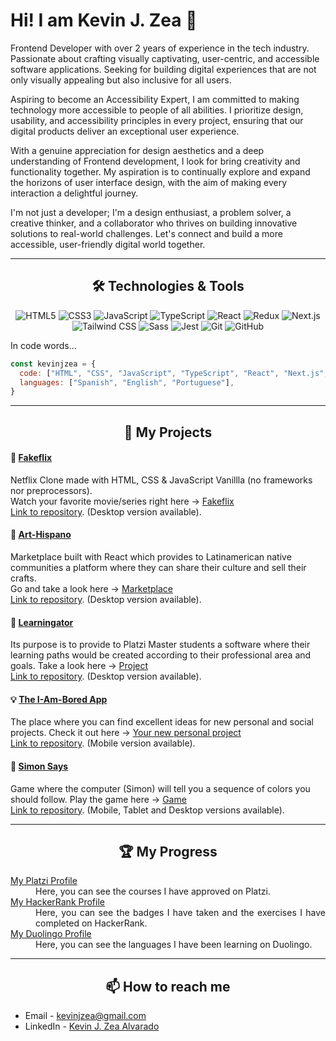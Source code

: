 <h1 align="start"> Hi! I am Kevin J. Zea  👋</h1>

Frontend Developer with over 2 years of experience in the tech industry. Passionate about crafting visually captivating, user-centric, and accessible software applications. Seeking for building digital experiences that are not only visually appealing but also inclusive for all users.

Aspiring to become an Accessibility Expert, I am committed to making technology more accessible to people of all abilities. I prioritize design, usability, and accessibility principles in every project, ensuring that our digital products deliver an exceptional user experience.

With a genuine appreciation for design aesthetics and a deep understanding of Frontend development, I look for bring creativity and functionality together. My aspiration is to continually explore and expand the horizons of user interface design, with the aim of making every interaction a delightful journey.

I'm not just a developer; I'm a design enthusiast, a problem solver, a creative thinker, and a collaborator who thrives on building innovative solutions to real-world challenges. Let's connect and build a more accessible, user-friendly digital world together.

<hr>

<h2 align="center">🛠 Technologies & Tools</h2>

<p align="center">
    <img src="https://img.shields.io/badge/html5%20-%23ff470f.svg?&style=for-the-badge&logo=html5&logoColor=white" alt="HTML5" />
    <img src="https://img.shields.io/badge/CSS3-1572B6?style=for-the-badge&logo=css3&logoColor=white" alt="CSS3" />
    <img src="https://img.shields.io/badge/JavaScript-323330?style=for-the-badge&logo=javascript&logoColor=F7DF1E" alt="JavaScript" />
    <img src="https://img.shields.io/badge/TypeScript-007ACC?style=for-the-badge&logo=typescript&logoColor=white" alt="TypeScript" />
    <img src="https://img.shields.io/badge/react-%2320232a.svg?style=for-the-badge&logo=react&logoColor=%2361DAFB" alt="React" />
    <img src="https://img.shields.io/badge/Redux-593D88?style=for-the-badge&logo=redux&logoColor=white" alt="Redux" />
    <img src="https://img.shields.io/badge/next.js-000000?style=for-the-badge&logo=nextdotjs&logoColor=white" alt="Next.js" />
    <img src="https://img.shields.io/badge/Tailwind_CSS-38B2AC?style=for-the-badge&logo=tailwind-css&logoColor=white" alt="Tailwind CSS" />
    <img src="https://img.shields.io/badge/SASS-hotpink.svg?style=for-the-badge&logo=SASS&logoColor=white" alt="Sass" />
    <img src="https://img.shields.io/badge/-jest-%23C21325?style=for-the-badge&logo=jest&logoColor=white" alt="Jest" />
    <img src="https://img.shields.io/badge/git-9E1C00?style=for-the-badge&logo=git&logoColor=white" alt="Git" />
    <img src="https://img.shields.io/badge/github%20-%230d1117.svg?&style=for-the-badge&logo=github&logoColor=white" alt="GitHub" />
</p>

In code words...

```javascript
const kevinjzea = {
  code: ["HTML", "CSS", "JavaScript", "TypeScript", "React", "Next.js", "Sass", "Tailwind CSS"],
  languages: ["Spanish", "English", "Portuguese"],
}
```

<hr>

<h2 align="center">💼 My Projects</h2>

<h4>🎥 <a href="https://fakeflix-kjz.web.app/">Fakeflix</a> </h4>
<p>Netflix Clone made with HTML, CSS & JavaScript Vanillla (no frameworks nor preprocessors).<br />Watch your favorite movie/series right here -> <a href="https://fakeflix-kjz.web.app/">Fakeflix</a><br /><a href="https://github.com/KevinJZea/fakeflix">Link to repository</a>. (Desktop version available).</p>

<h4>🛒 <a href="https://art-hispano.web.app/">Art-Hispano</a> </h4>
<p>Marketplace built with React which provides to Latinamerican native communities a platform where they can share their culture and sell their crafts.<br />Go and take a look here -> <a href="https://art-hispano.web.app/">Marketplace</a><br /><a href="https://github.com/KevinJZea/C6-art-hispano">Link to repository</a>. (Desktop version available).</p>

<h4>🐊 <a href="https://learningator.web.app/">Learningator</a></h4>
<p>Its purpose is to provide to Platzi Master students a software where their learning paths would be created according to their professional area and goals. Take a look here -> <a href="https://learningator.web.app/">Project</a><br /><a href="https://github.com/KevinJZea/learning-200-frontend">Link to repository</a>. (Desktop version available).</p>

<h4>💡 <a href="https://i-am-bored-app.web.app/">The I-Am-Bored App</a></h4>
<p>The place where you can find excellent ideas for new personal and social projects. Check it out here -> <a href="https://i-am-bored-app.web.app/">Your new personal project</a><br /><a href="https://github.com/KevinJZea/i-am-bored-app">Link to repository</a>. (Mobile version available).</p>

<h4>👑 <a href="http://kevinjzea.com/simon-says/index.html">Simon Says</a></h4>
<p>Game where the computer (Simon) will tell you a sequence of colors you should follow. Play the game here -> <a href="http://kevinjzea.com/simon-says/index.html">Game</a><br /><a href="https://github.com/KevinJZea/simon-says">Link to repository</a>. (Mobile, Tablet and Desktop versions available).</p>


<hr>

<h2 align="center">🏆 My Progress</h2>

<dl align="justify">
  <dt><a href="https://platzi.com/p/kevinjzea">My Platzi Profile</a></dt>
    <dd>Here, you can see the courses I have approved on Platzi.</dd>

  <dt><a href="https://hackerrank.com/kevinjzea">My HackerRank Profile</a></dt>
    <dd>Here, you can see the badges I have taken and the exercises I have completed on HackerRank.</dd>
    
  <dt><a href="https://en.duolingo.com/profile/KevinJZea">My Duolingo Profile</a></dt>
    <dd>Here, you can see the languages I have been learning on Duolingo.</dd>
 </dl>

<!--  -->

<hr>

<h2 align="center">📫 How to reach me</h2>

-  Email - kevinjzea@gmail.com
-  LinkedIn - [Kevin J. Zea Alvarado](https://linkedin.com/in/kevinjzea/)


<!--
**KevinJZea/KevinJZea** is a ✨ _special_ ✨ repository because its `README.md` (this file) appears on your GitHub profile.

Here are some ideas to get you started:

- 🔭 I’m currently working on ...
- 🌱 I’m currently learning ...
- 👯 I’m looking to collaborate on ...
- 🤔 I’m looking for help with ...
- 💬 Ask me about ...
- 🔭 I’m currently working on ...
- 📫 How to reach me: ...
- 😄 Pronouns: ...
- ⚡ Fun fact: ...


-->
